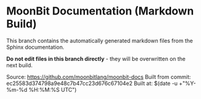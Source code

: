 # MoonBit Documentation (Markdown Build)

This branch contains the automatically generated markdown files from the Sphinx documentation.

**Do not edit files in this branch directly** - they will be overwritten on the next build.

Source: https://github.com/moonbitlang/moonbit-docs
Built from commit: ec25583d374798a9e48c7b47cc23d676c67104e2
Built at: $(date -u +"%Y-%m-%d %H:%M:%S UTC")

